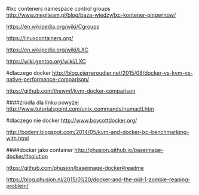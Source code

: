 #lxc conteners namespace control groups
http://www.megiteam.pl/blog/baza-wiedzy/lxc-kontener-pingwinow/

https://en.wikipedia.org/wiki/Cgroups

https://linuxcontainers.org/

https://en.wikipedia.org/wiki/LXC

https://wiki.gentoo.org/wiki/LXC

#dlaczego docker
http://blog.pierreroudier.net/2015/08/docker-vs-kvm-vs-native-performance-comparison/

https://github.com/thewmf/kvm-docker-comparison 

####źródła dla linku powyżej
http://www.tutorialspoint.com/unix_commands/numactl.htm


#dlaczego nie docker
http://www.boycottdocker.org/

http://bodenr.blogspot.com/2014/05/kvm-and-docker-lxc-benchmarking-with.html

####docker jako container
http://phusion.github.io/baseimage-docker/#solution 

https://github.com/phusion/baseimage-docker#readme

https://blog.phusion.nl/2015/01/20/docker-and-the-pid-1-zombie-reaping-problem/
